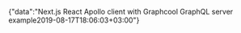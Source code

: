 {"data":"Next.js React Apollo client with Graphcool GraphQL server example2019-08-17T18:06:03+03:00"}
